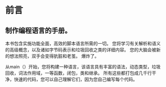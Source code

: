 # 前言

## 制作编程语言的手册。
本书包含实施功能全面，高效的脚本语言所需的一切。 您将学习有关解析和语义的高级概念，以及诸如字节码表示和垃圾回收之类的详细内容。 您的大脑会被新的想法照亮，双手会变得肮脏和老茧。 爆炸了。

从main（）开始，您将构建一种语言，该语言具有丰富的语法，动态类型，垃圾回收，词法作用域，一等函数，闭包，类和继承。 所有这些都打包成几千行干净，快速的代码，您可以自己理解它们，因为您自己编写每个代码。